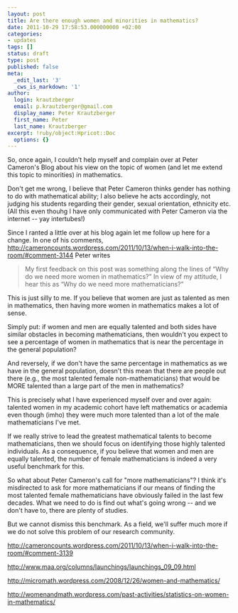 ```yaml
---
layout: post
title: Are there enough women and minorities in mathematics?
date: 2011-10-29 17:58:53.000000000 +02:00
categories:
- updates
tags: []
status: draft
type: post
published: false
meta:
  _edit_last: '3'
  _cws_is_markdown: '1'
author:
  login: krautzberger
  email: p.krautzberger@gmail.com
  display_name: Peter Krautzberger
  first_name: Peter
  last_name: Krautzberger
excerpt: !ruby/object:Hpricot::Doc
  options: {}
---
```


So, once again, I couldn't help myself and complain over at Peter Cameron's Blog about his view on the topic of women (and let me extend this topic to minorities) in mathematics.

Don't get me wrong, I believe that Peter Cameron thinks gender has nothing to do with mathematical ability; I also believe he acts accordingly, not judging his students regarding their gender, sexual orientation, ethnicity etc. (All this even thouhg I have only communicated with Peter Cameron via the internet -- yay intertubes!)

Since I ranted a little over at his blog again let me follow up here for a change. In one of his comments, http://cameroncounts.wordpress.com/2011/10/13/when-i-walk-into-the-room/#comment-3144 Peter writes

> My first feedback on this post was something along the lines of “Why do we need more women in mathematics?” In view of my attitude, I hear this as “Why do we need more mathematicians?”

This is just silly to me. If you believe that women are just as talented as men in mathematics, then having more women in mathematics makes a lot of sense.

Simply put: if women and men are equally talented and both sides have similar obstacles in becoming mathematicians, then wouldn't you expect to see a percentage of women in mathematics that is near the percentage in the general population?

And reversely, if we don't have the same percentage in mathematics as we have in the general population, doesn't this mean that there are people out there (e.g., the most talented female non-mathematicians) that would be MORE talented than a large part of the men in mathematics?

This is precisely what I have experienced myself over and over again: talented women in my academic cohort have left mathematics or academia even though (imho) they were much more talented than a lot of the male mathematicians I've met.

If we really strive to lead the greatest mathematical talents to become mathematicians, then we should focus on identifying those highly talented individuals. As a consequence, if you believe that women and men are equally talented, the number of female mathematicians is indeed a very useful benchmark for this.

So what about Peter Cameron's call for "more mathematicians"? I think it's misdirected to ask for more mathematicians if our means of finding the most talented female mathematicians have obviously failed in the last few decades. What we need to do is find out what's going wrong -- and we don't have to, there are plenty of studies.

But we cannot dismiss this benchmark. As a field, we'll suffer much more if we do not solve this problem of our research community.

http://cameroncounts.wordpress.com/2011/10/13/when-i-walk-into-the-room/#comment-3139

http://www.maa.org/columns/launchings/launchings_09_09.html

http://micromath.wordpress.com/2008/12/26/women-and-mathematics/

http://womenandmath.wordpress.com/past-activities/statistics-on-women-in-mathematics/